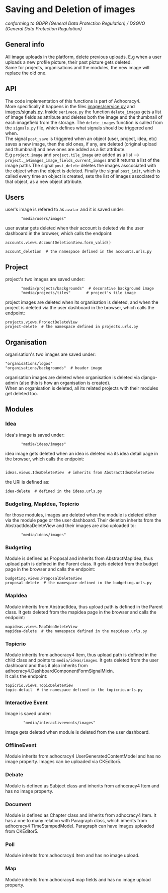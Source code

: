 # Saving and Deletion of images  
_conforming to GDPR (General Data Protection Regulation) / DSGVO (General Data Protection Regulation)_

## General info
All image uploads in the platform, delete previous uploads. E.g when a user uploads a new profile picture, their past picture gets deleted.  
Same for projects, organisations and the modules, the new image will replace the old one.  

## API
The code implementation of this functions is part of Adhocracy4.  
More specifically it happens in the files [images/service.py](https://github.com/liqd/adhocracy4/blob/main/adhocracy4/images/services.py) and [images/signals.py](https://github.com/liqd/adhocracy4/blob/main/adhocracy4/images/signals.py).
Inside `serivece.py` the function `delete_images` gets a list of image fields as attribute and deletes both the image and the thumbnail of each imagefield from the storage.
The `delete_images` function is called from the `signals.py` file, which defines what signals should be triggered and when.  
The signal `post_save` is triggered when an object (user, project, idea, etc) saves a new image, then the old ones, if any, are deleted (original upload and thumbnail) and new ones are added as a list attribute.  
E.g `project.image` and `project.tile_image` are added as a list --> `project._a4images_image_fields_current_images` and it returns a list of the image paths
The signal `post_delete` deletes the images asscociated with the object when the object is deleted.
Finally the signal `post_init`, which is called every time an object is created, sets the list of images associated to that object, as a new object attribute.

## Users
user's image is refered to as `avatar` and it is saved under:
```
       "media/users/images"
```

user avatar gets deleted when their account is deleted via the user dashboard in the browser, which calls the endpoint: 
``` 
accounts.views.AccountDeletionView.form_valid()

account_deletion  # the namespace defined in the accounts.urls.py
```

## Project
project's two images are saved under:
```
       "media/projects/backgrounds"  # decorative background image
       "media/projects/tiles"       # project's tile image
```
project images are deleted when its organisation is deleted, and when the project is deleted via the user dashboard in the browser, which calls the endpoint: 
```
projects.views.ProjectDeleteView
project-delete  # the namespace defined in projects.urls.py
```

## Organisation
organisation's two images are saved under:
```
"organisations/logos"
"organisations/backgrounds"  # header image
```
organisation images are deleted when organisation is deleted via django-admin (also this is how an organisation is created).  
When an organisation is deleted, all its related projects with their modules get deleted too.

## Modules

### Idea
idea's image is saved under:
```
       "media/ideas/images"
```

idea image gets deleted when an idea is deleted via its idea detail page in the browser, which calls the endpoint:
```

ideas.views.IdeaDeleteView  # inherits from AbstractIdeaDeleteView
```

the URI is defined as:

```
idea-delete  # defined in the ideas.urls.py
```

### Budgeting, MapIdea, Topicrio
for those modules, images are deleted when the module is deleted either via the module page or the user dashboard.
Their deletion inherits from the AbstractIdeaDeleteView and their images are also uploaded to:
```
       "media/ideas/images"
```

### Budgeting
Module is defined as Proposal and inherits from AbstractMapIdea, thus upload path is defined in the Parent class.
It gets deleted from the budget page in the browser and calls the endpoint:
```
budgeting.views.ProposalDeleteView
proposal-delete  # the namespace defined in the budgeting.urls.py
```

### MapIdea
Module inherits from AbstractIdea, thus upload path is defined in the Parent class.
It gets deleted from the mapidea page in the browser and calls the endpoint:
```
mapideas.views.MapIdeaDeleteView
mapidea-delete  # the namespace defined in the mapideas.urls.py
```

### Topicrio
Module inherits from adhocracy4 Item, thus upload path is defined in the child class and points to `media/ideas/images`.
It gets deleted from the user dashboard and thus it also inherits from adhocracy4.DashboardComponentFormSignalMixin.  
It calls the endpoint:
```
topicrio.views.TopicDeleteView
topic-detail  # the namespace defined in the topicrio.urls.py
```

### Interactive Event
Image is saved under:
```
        "media/interactiveevents/images"
```
Image gets deleted when module is deleted from the user dashboard.


### OfflineEvent
Module inherits from adhocracy4 UserGeneratedContentModel and has no image property.
Images can be uploaded via CKEditor5.

### Debate
Module is defined as Subject class and inherits from adhocracy4 Item and has no image property.

### Document
Module is defined as Chapter class and inherits from adhocracy4 Item. 
It has a one to many relation with Paragraph class, which inherits from adhocracy4 TimeStampedModel.
Paragraph can have images uploaded from CKEditor5.

### Poll
Module inherits from adhocracy4 Item and has no image upload.

### Map
Module inherits from adhocracy4 map fields and has no image upload property.
